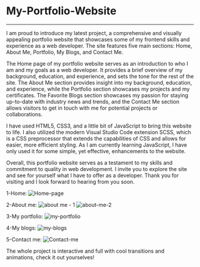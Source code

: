 # My-Portfolio-Website
-----------------------------------------------------------------------------------------------------------------------------------------------------------------------

I am proud to introduce my latest project, a comprehensive and visually appealing portfolio website that showcases some of my frontend skills and experience as a web developer. The site features five main sections: Home, About Me, Portfolio, My Blogs, and Contact Me.

The Home page of my portfolio website serves as an introduction to who I am and my goals as a web developer. It provides a brief overview of my background, education, and experience, and sets the tone for the rest of the site. The About Me section provides insight into my background, education, and experience, while the Portfolio section showcases my projects and my certificates. The Favorite Blogs section showcases my passion for staying up-to-date with industry news and trends, and the Contact Me section allows visitors to get in touch with me for potential projects or collaborations.

I have used HTML5, CSS3, and a little bit of JavaScript to bring this website to life. I also utilized the modern Visual Studio Code extension SCSS, which is a CSS preprocessor that extends the capabilities of CSS and allows for easier, more efficient styling. As I am currently learning JavaScript, I have only used it for some simple, yet effective, enhancements to the website.

Overall, this portfolio website serves as a testament to my skills and commitment to quality in web development. I invite you to explore the site and see for yourself what I have to offer as a developer. Thank you for visiting and I look forward to hearing from you soon.

1-Home:
![Home-page](https://user-images.githubusercontent.com/87601009/216808271-8ec3f816-3ef4-4f92-86a3-569033f66048.jpg)

2-About me:
![about me - 1](https://user-images.githubusercontent.com/87601009/216808544-8fc79d56-4f7f-4647-951e-02eadebdb8ea.jpg)
![about-me-2 ](https://user-images.githubusercontent.com/87601009/216808722-1d411418-cebf-4941-a242-fec80e55267b.jpg)

3-My portfolio:
![my-portfolio](https://user-images.githubusercontent.com/87601009/216808336-c5154845-54ee-4857-b58c-034a1986dbd5.jpg)

4-My blogs:
![my-blogs](https://user-images.githubusercontent.com/87601009/216808361-752c0cf2-1f33-4af3-8480-7e296740f55d.jpg)

5-Contact me:
![Contact-me](https://user-images.githubusercontent.com/87601009/216808383-657c67db-13b1-4610-94d7-5e62a88748b3.jpg)

The whole project is interactive and full with cool transitions and animations, check it out yourselves!
